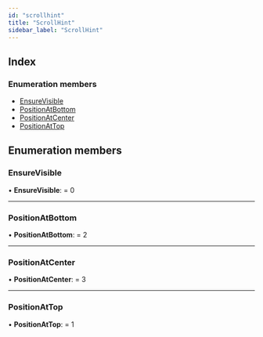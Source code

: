 ```yaml
---
id: "scrollhint"
title: "ScrollHint"
sidebar_label: "ScrollHint"
---
```


## Index

### Enumeration members

* [EnsureVisible](scrollhint.md#ensurevisible)
* [PositionAtBottom](scrollhint.md#positionatbottom)
* [PositionAtCenter](scrollhint.md#positionatcenter)
* [PositionAtTop](scrollhint.md#positionattop)

## Enumeration members

###  EnsureVisible

• **EnsureVisible**: = 0

___

###  PositionAtBottom

• **PositionAtBottom**: = 2

___

###  PositionAtCenter

• **PositionAtCenter**: = 3

___

###  PositionAtTop

• **PositionAtTop**: = 1
